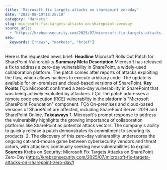 ```yaml
---
title: 'Microsoft fix targets attacks on sharepoint zeroday'
date: "2025-08-19T18:28:10"
category: "Markets"
slug: microsoft-fix-targets-attacks-on-sharepoint-zeroday
source_urls:
  - "https://krebsonsecurity.com/2025/07/microsoft-fix-targets-attacks-on-sharepoint-zero-day/"
seo:
  keywords: ["news", "markets", "brief"]
---
```

Here is the requested news brief:  **Headline** Microsoft Rolls Out Patch for SharePoint Vulnerability  **Summary Meta Description** Microsoft has released a fix to address a zero-day vulnerability in SharePoint, a widely-used collaboration platform. The patch comes after reports of attacks exploiting the flaw, which allows hackers to execute arbitrary code. The update is available for on-premises and cloud-based versions of SharePoint.  **Key Points**  ΓÇó Microsoft confirmed a zero-day vulnerability in SharePoint that was being actively exploited by attackers. ΓÇó The patch addresses a remote code execution (RCE) vulnerability in the platform's "Microsoft SharePoint Foundation" component. ΓÇó On-premises and cloud-based versions of SharePoint are affected, including SharePoint Server 2019 and SharePoint Online.  **Takeaways**  1. Microsoft's prompt response to address the vulnerability highlights the growing importance of collaboration platforms like SharePoint as potential attack vectors. The company's ability to quickly release a patch demonstrates its commitment to securing its products. 2. The discovery of this zero-day vulnerability underscores the ongoing cat-and-mouse game between cybersecurity vendors and threat actors, with attackers continually seeking new vulnerabilities to exploit.  **Sources** Krebs on Security: Microsoft Fix Targets Attacks on SharePoint Zero-Day (https://krebsonsecurity.com/2025/07/microsoft-fix-targets-attacks-on-sharepoint-zero-day/) 
